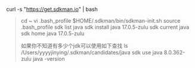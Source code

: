 curl -s "https://get.sdkman.io" | bash
> cd ~
> vi .bash_profile
> $HOME/.sdkman/bin/sdkman-init.sh
> source .bash_profile
> sdk list java
> sdk install java 17.0.5-zulu
> sdk current java
> sdk home java 17.0.5-zulu
>
> 如果你不知道有多少个jdk可以使用如下查找
> ls /Users/yyyyjinying/.sdkman/candidates/java
> sdk use java 8.0.362-zulu
> java -version